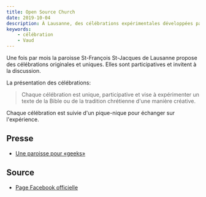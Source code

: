 ```yaml
---
title: Open Source Church
date: 2019-10-04
description: À Lausanne, des célébrations expérimentales développées par la communauté.
keywords:
    - célébration
    - Vaud
---
```


Une fois par mois la paroisse St-François St-Jacques de Lausanne propose des célébrations originales et uniques. 
Elles sont participatives et invitent à la discussion.

La présentation des célébrations: 

> Chaque célébration est unique, participative et vise à expérimenter un texte de la Bible ou de la tradition chrétienne d'une manière créative.

Chaque célébration est suivie d'un pique-nique pour échanger sur l'expérience.


## Presse

- [Une paroisse pour «geeks»](http://www.refbejuso.ch/fileadmin/user_upload/Downloads/ENSEMBLE/SR_PUB_ENSEMBLE-39_190603.pdf#page=15)

## Source

- [Page Facebook officielle](https://www.facebook.com/opensourcechurch/)